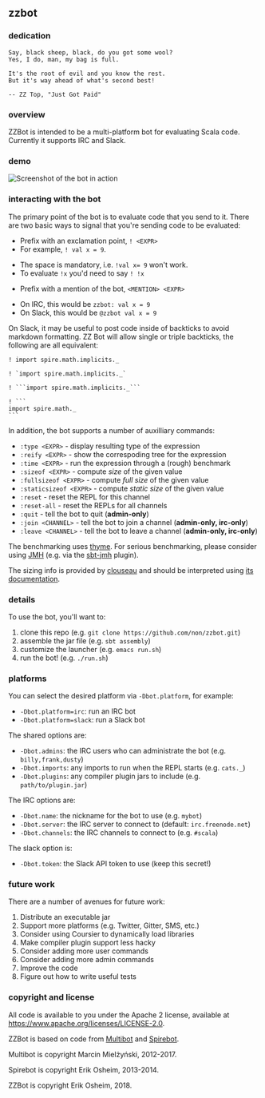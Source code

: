 ## zzbot

### dedication

```
Say, black sheep, black, do you got some wool?
Yes, I do, man, my bag is full.

It's the root of evil and you know the rest.
But it's way ahead of what's second best!

-- ZZ Top, "Just Got Paid"
```

### overview

ZZBot is intended to be a multi-platform bot for evaluating Scala
code. Currently it supports IRC and Slack.

### demo

![Screenshot of the bot in action](https://github.com/non/zzbot/raw/master/demo.png)

### interacting with the bot

The primary point of the bot is to evaluate code that you send to it.
There are two basic ways to signal that you're sending code to be
evaluated:

 * Prefix with an exclamation point, `! <EXPR>`
  * For example, `! val x = 9`.
  + The space is mandatory, i.e. `!val x= 9` won't work.
  + To evaluate `!x` you'd need to say `! !x`
 * Prefix with a mention of the bot, `<MENTION> <EXPR>`
  + On IRC, this would be `zzbot: val x = 9`
  + On Slack, this would be `@zzbot val x = 9`

On Slack, it may be useful to post code inside of backticks to avoid
markdown formatting. ZZ Bot will allow single or triple backticks, the following
are all equivalent:

````
! import spire.math.implicits._

! `import spire.math.implicits._`

! ```import spire.math.implicits._```

! ```
import spire.math._
```
````

In addition, the bot supports a number of auxilliary commands:

 * `:type <EXPR>` - display resulting type of the expression
 * `:reify <EXPR>` - show the correspoding tree for the expression
 * `:time <EXPR>` - run the expression through a (rough) benchmark
 * `:sizeof <EXPR>` - compute *size* of the given value
 * `:fullsizeof <EXPR>` - compute *full size* of the given value
 * `:staticsizeof <EXPR>` - compute *static size* of the given value
 * `:reset` - reset the REPL for this channel
 * `:reset-all` - reset the REPLs for all channels
 * `:quit` - tell the bot to quit (**admin-only**)
 * `:join <CHANNEL>` - tell the bot to join a channel (**admin-only, irc-only**)
 * `:leave <CHANNEL>` - tell the bot to leave a channel (**admin-only, irc-only**)

The benchmarking uses [thyme](https://github.com/Ichoran/thyme). For
serious benchmarking, please consider using [JMH](http://openjdk.java.net/projects/code-tools/jmh/)
(e.g. via the [sbt-jmh](https://github.com/ktoso/sbt-jmh) plugin).

The sizing info is provided by
[clouseau](https://github.com/non/clouseau) and should be interpreted
using [its documentation](https://github.com/non/clouseau#details).

### details

To use the bot, you'll want to:

 1. clone this repo (e.g. `git clone https://github.com/non/zzbot.git`)
 2. assemble the jar file (e.g. `sbt assembly`)
 3. customize the launcher (e.g. `emacs run.sh`)
 4. run the bot! (e.g. `./run.sh`)

### platforms

You can select the desired platform via `-Dbot.platform`, for example:

 * `-Dbot.platform=irc`: run an IRC bot
 * `-Dbot.platform=slack`: run a Slack bot

The shared options are:

 * `-Dbot.admins`: the IRC users who can administrate the bot (e.g. `billy,frank,dusty`)
 * `-Dbot.imports`: any imports to run when the REPL starts (e.g. `cats._`)
 * `-Dbot.plugins`: any compiler plugin jars to include (e.g. `path/to/plugin.jar`)

The IRC options are:

 * `-Dbot.name`: the nickname for the bot to use (e.g. `mybot`)
 * `-Dbot.server`: the IRC server to connect to (default: `irc.freenode.net`)
 * `-Dbot.channels`: the IRC channels to connect to (e.g. `#scala`)

The slack option is:

 * `-Dbot.token`: the Slack API token to use (keep this secret!)

### future work

There are a number of avenues for future work:

 1. Distribute an executable jar
 2. Support more platforms (e.g. Twitter, Gitter, SMS, etc.)
 3. Consider using Coursier to dynamically load libraries
 4. Make compiler plugin support less hacky
 5. Consider adding more user commands
 6. Consider adding more admin commands
 7. Improve the code
 8. Figure out how to write useful tests

### copyright and license

All code is available to you under the Apache 2 license, available at
https://www.apache.org/licenses/LICENSE-2.0.

ZZBot is based on code from [Multibot](https://github.com/lopex/multibot) and [Spirebot](https://github.com/non/spirebot).

Multibot is copyright Marcin Mielżyński, 2012-2017.

Spirebot is copyright Erik Osheim, 2013-2014.

ZZBot is copyright Erik Osheim, 2018.
